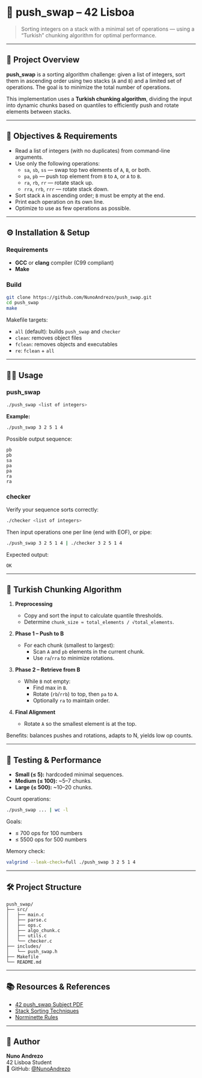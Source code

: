 # 🔀 push_swap – 42 Lisboa

> Sorting integers on a stack with a minimal set of operations — using a “Turkish” chunking algorithm for optimal performance.

---

## 🧠 Project Overview

**push_swap** is a sorting algorithm challenge: given a list of integers, sort them in ascending order using two stacks (`A` and `B`) and a limited set of operations. The goal is to minimize the total number of operations.

This implementation uses a **Turkish chunking algorithm**, dividing the input into dynamic chunks based on quantiles to efficiently push and rotate elements between stacks.

---

## 🎯 Objectives & Requirements

- Read a list of integers (with no duplicates) from command-line arguments.  
- Use only the following operations:  
  - `sa`, `sb`, `ss` — swap top two elements of `A`, `B`, or both.  
  - `pa`, `pb` — push top element from `B` to `A`, or `A` to `B`.  
  - `ra`, `rb`, `rr` — rotate stack up.  
  - `rra`, `rrb`, `rrr` — rotate stack down.  
- Sort stack `A` in ascending order; `B` must be empty at the end.  
- Print each operation on its own line.  
- Optimize to use as few operations as possible.

---

## ⚙️ Installation & Setup

### Requirements

- **GCC** or **clang** compiler (C99 compliant)  
- **Make**

### Build

```bash
git clone https://github.com/NunoAndrezo/push_swap.git
cd push_swap
make
```

Makefile targets:  
- `all` (default): builds `push_swap` and `checker`  
- `clean`: removes object files  
- `fclean`: removes objects and executables  
- `re`: `fclean` + `all`

---

## 🏃‍♂️ Usage

### push_swap

```bash
./push_swap <list of integers>
```

**Example:**

```bash
./push_swap 3 2 5 1 4
```

Possible output sequence:

```
pb
pb
sa
pa
pa
ra
ra
```

### checker

Verify your sequence sorts correctly:

```bash
./checker <list of integers>
```

Then input operations one per line (end with EOF), or pipe:

```bash
./push_swap 3 2 5 1 4 | ./checker 3 2 5 1 4
```

Expected output:

```
OK
```

---

## 🧩 Turkish Chunking Algorithm

1. **Preprocessing**  
   - Copy and sort the input to calculate quantile thresholds.  
   - Determine `chunk_size ≈ total_elements / √total_elements`.

2. **Phase 1 – Push to B**  
   - For each chunk (smallest to largest):  
     - Scan `A` and `pb` elements in the current chunk.  
     - Use `ra`/`rra` to minimize rotations.

3. **Phase 2 – Retrieve from B**  
   - While `B` not empty:  
     - Find max in `B`.  
     - Rotate (`rb`/`rrb`) to top, then `pa` to `A`.  
     - Optionally `ra` to maintain order.

4. **Final Alignment**  
   - Rotate `A` so the smallest element is at the top.

Benefits: balances pushes and rotations, adapts to N, yields low op counts.

---

## 🧪 Testing & Performance

- **Small (≤ 5):** hardcoded minimal sequences.  
- **Medium (≤ 100):** ~5–7 chunks.  
- **Large (≤ 500):** ~10–20 chunks.

Count operations:

```bash
./push_swap ... | wc -l
```

Goals:  
- ≤ 700 ops for 100 numbers  
- ≤ 5500 ops for 500 numbers

Memory check:

```bash
valgrind --leak-check=full ./push_swap 3 2 5 1 4
```

---

## 🛠️ Project Structure

```text
push_swap/
├── src/
│   ├── main.c
│   ├── parse.c
│   ├── ops.c
│   ├── algo_chunk.c
│   ├── utils.c
│   └── checker.c
├── includes/
│   └── push_swap.h
├── Makefile
└── README.md
```

---

## 📚 Resources & References

- [42 push_swap Subject PDF](https://cdn.intra.42.fr/pdf/push_swap.pdf)  
- [Stack Sorting Techniques](https://www.chrisstinson.com/stack-sort/)  
- [Norminette Rules](https://github.com/42School/norminette)

---

## 👤 Author

**Nuno Andrezo**  
42 Lisboa Student  
🔗 GitHub: [@NunoAndrezo](https://github.com/NunoAndrezo)
```
```
